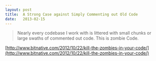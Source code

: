 ```yaml
---
layout: post
title:  A Strong Case against Simply Commenting out Old Code
date:   2013-02-15
---
```


>Nearly every codebase I work with is littered with small chunks or large swaths of commented out code. This is zombie Code.

[http://www.bitnative.com/2012/10/22/kill-the-zombies-in-your-code/](http://www.bitnative.com/2012/10/22/kill-the-zombies-in-your-code/)